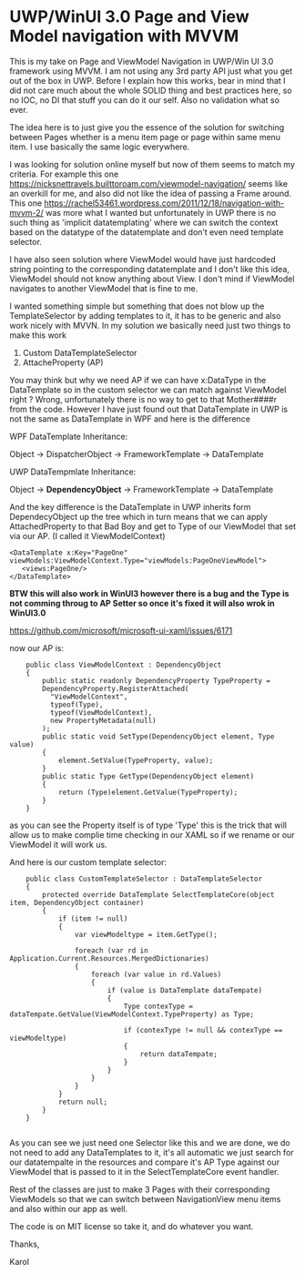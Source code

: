 # UWP/WinUI 3.0 Page and View Model navigation with MVVM
This is my take on Page and ViewModel Navigation in UWP/Win UI 3.0 framework using MVVM. I am not using any 3rd party API just what you get out of the box in UWP.
Before I explain how this works, bear in mind that I did not care much about the whole SOLID thing and best practices here, so no IOC, no DI that stuff you can do it our self.
Also no validation what so ever. 

The idea here is to just give you the essence of the solution for switching between Pages whether is a menu item page or page within same menu item. I use basically the same logic everywhere.


I was looking for solution online myself but now of them seems to match my criteria.
For example this one https://nicksnettravels.builttoroam.com/viewmodel-navigation/ seems like an overkill for me, and also did not like the idea of passing a Frame around.
This one https://rachel53461.wordpress.com/2011/12/18/navigation-with-mvvm-2/ was more what I wanted but unfortunately in UWP there is no such thing as 'implicit datatemplating' where we can switch the context based on the datatype of the datatemplate and don’t even need template selector. 

I have also seen solution where ViewModel would have just hardcoded string pointing to the corresponding datatemplate and I don't like this idea, ViewModel should not know anything about View.
I don't mind if ViewModel navigates to another ViewModel that is fine to me.

I wanted something simple but something that does not blow up the TemplateSelector by adding templates to it, it has to be generic and also work nicely with MVVN.
In my solution we basically need just two things to make this work 
1. Custom DataTemplateSelector 
2. AttacheProperty (AP)

You may think but why we need AP if we can have x:DataType in the DataTemplate so in the custom selector we can match against ViewModel right ? Wrong, unfortunately there is
no way to get to that Mother####r from the code. 
However I have just found out that DataTemplate in UWP is not the same as DataTemplate in WPF and here is the difference

WPF DataTemplate Inheritance:

Object -> DispatcherObject -> FrameworkTemplate -> DataTemplate

UWP DataTempmlate Inheritance: 

Object -> **DependencyObject** -> FrameworkTemplate -> DataTemplate

And the key difference is the  DataTemplate in UWP inherits form DependecyObject up the tree which in turn means that we can apply AttachedProperty to that Bad Boy and get to Type of our ViewModel that set via our AP. (I called it ViewModelContext)


```
<DataTemplate x:Key="PageOne" viewModels:ViewModelContext.Type="viewModels:PageOneViewModel">
   <views:PageOne/>
</DataTemplate>
```

**BTW this will also work in WinUI3 however there is a bug and the Type is not comming throug to AP Setter so once it's fixed it will also wrok in WinUI3.0**

https://github.com/microsoft/microsoft-ui-xaml/issues/6171

now our AP is:

```
    public class ViewModelContext : DependencyObject
    {
        public static readonly DependencyProperty TypeProperty =
        DependencyProperty.RegisterAttached(
          "ViewModelContext",
          typeof(Type),
          typeof(ViewModelContext),
          new PropertyMetadata(null)
        );
        public static void SetType(DependencyObject element, Type value)
        {
            element.SetValue(TypeProperty, value);
        }
        public static Type GetType(DependencyObject element)
        {
            return (Type)element.GetValue(TypeProperty);
        }
    }
```
as you can see the Property itself is of type 'Type' this is the trick that will allow us to make complie time checking in our XAML so if we rename or our ViewModel it will work us.

And here is our custom template selector:

```
    public class CustomTemplateSelector : DataTemplateSelector
    {
        protected override DataTemplate SelectTemplateCore(object item, DependencyObject container)
        {
            if (item != null)
            {
                var viewModeltype = item.GetType();

                foreach (var rd in Application.Current.Resources.MergedDictionaries)
                {
                    foreach (var value in rd.Values)
                    {
                        if (value is DataTemplate dataTempate)
                        {
                            Type contexType = dataTempate.GetValue(ViewModelContext.TypeProperty) as Type;

                            if (contexType != null && contexType == viewModeltype)
                            {
                                return dataTempate;
                            }
                        }
                    }
                }
            }
            return null;
        }
    }
    
```

As you can see we just need one Selector like this and we are done, we do not need to add any DataTemplates to it, it's all automatic we just search for our datatempalte in the resources and compare it's AP Type against our ViewModel that is passed to it in the SelectTemplateCore event handler.
   
Rest of the classes are just to make 3 Pages with their corresponding  ViewModels so that we can switch between NavigationView menu items and also within our app as well.

The code is on MIT license so take it, and do whatever you want.

Thanks,

Karol
